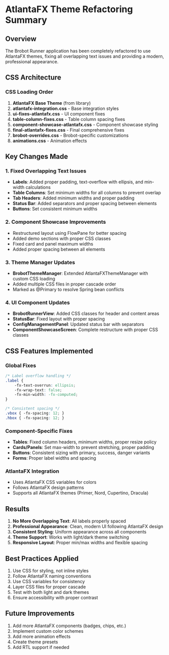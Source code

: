 # AtlantaFX Theme Refactoring Summary

## Overview
The Brobot Runner application has been completely refactored to use AtlantaFX themes, fixing all overlapping text issues and providing a modern, professional appearance.

## CSS Architecture

### CSS Loading Order
1. **AtlantaFX Base Theme** (from library)
2. **atlantafx-integration.css** - Base integration styles
3. **ui-fixes-atlantafx.css** - UI component fixes
4. **table-column-fixes.css** - Table column spacing fixes
5. **component-showcase-atlantafx.css** - Component showcase styling
6. **final-atlantafx-fixes.css** - Final comprehensive fixes
7. **brobot-overrides.css** - Brobot-specific customizations
8. **animations.css** - Animation effects

## Key Changes Made

### 1. Fixed Overlapping Text Issues
- **Labels**: Added proper padding, text-overflow with ellipsis, and min-width calculations
- **Table Columns**: Set minimum widths for all columns to prevent overlap
- **Tab Headers**: Added minimum widths and proper padding
- **Status Bar**: Added separators and proper spacing between elements
- **Buttons**: Set consistent minimum widths

### 2. Component Showcase Improvements
- Restructured layout using FlowPane for better spacing
- Added demo sections with proper CSS classes
- Fixed card and panel maximum widths
- Added proper spacing between all elements

### 3. Theme Manager Updates
- **BrobotThemeManager**: Extended AtlantaFXThemeManager with custom CSS loading
- Added multiple CSS files in proper cascade order
- Marked as @Primary to resolve Spring bean conflicts

### 4. UI Component Updates
- **BrobotRunnerView**: Added CSS classes for header and content areas
- **StatusBar**: Fixed layout with proper spacing
- **ConfigManagementPanel**: Updated status bar with separators
- **ComponentShowcaseScreen**: Complete restructure with proper CSS classes

## CSS Features Implemented

### Global Fixes
```css
/* Label overflow handling */
.label {
    -fx-text-overrun: ellipsis;
    -fx-wrap-text: false;
    -fx-min-width: -fx-computed;
}

/* Consistent spacing */
.vbox { -fx-spacing: 12; }
.hbox { -fx-spacing: 12; }
```

### Component-Specific Fixes
- **Tables**: Fixed column headers, minimum widths, proper resize policy
- **Cards/Panels**: Set max-width to prevent stretching, proper padding
- **Buttons**: Consistent sizing with primary, success, danger variants
- **Forms**: Proper label widths and spacing

### AtlantaFX Integration
- Uses AtlantaFX CSS variables for colors
- Follows AtlantaFX design patterns
- Supports all AtlantaFX themes (Primer, Nord, Cupertino, Dracula)

## Results
1. **No More Overlapping Text**: All labels properly spaced
2. **Professional Appearance**: Clean, modern UI following AtlantaFX design
3. **Consistent Styling**: Uniform appearance across all components
4. **Theme Support**: Works with light/dark theme switching
5. **Responsive Layout**: Proper min/max widths and flexible spacing

## Best Practices Applied
1. Use CSS for styling, not inline styles
2. Follow AtlantaFX naming conventions
3. Use CSS variables for consistency
4. Layer CSS files for proper cascade
5. Test with both light and dark themes
6. Ensure accessibility with proper contrast

## Future Improvements
1. Add more AtlantaFX components (badges, chips, etc.)
2. Implement custom color schemes
3. Add more animation effects
4. Create theme presets
5. Add RTL support if needed